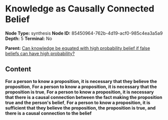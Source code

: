 # Knowledge as Causally Connected Belief

**Node Type:** synthesis
**Node ID:** 85450964-762b-4d19-acf0-985c4ea3a5a9
**Depth:** 5
**Terminal:** No

**Parent:** [Can knowledge be equated with high probability belief if false beliefs can have high probability?](can-knowledge-be-equated-with-high-probability-belief-if-false-beliefs-can-have-high-probability-antithesis-609d7cd4-50db-4d48-81cb-b206058e05a8.md)

## Content

**For a person to know a proposition, it is necessary that they believe the proposition**, **For a person to know a proposition, it is necessary that the proposition is true**, **For a person to know a proposition, it is necessary that there is a causal connection between the fact making the proposition true and the person's belief**, **For a person to know a proposition, it is sufficient that they believe the proposition, the proposition is true, and there is a causal connection to the belief**
